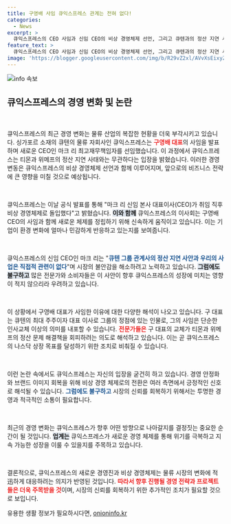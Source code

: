```yaml
---
title: 구영배 사임 큐익스프레스 관계는 전혀 없다!
categories:
  - News
excerpt: >
  큐익스프레스의 CEO 사임과 신임 CEO의 비상 경영체제 선언, 그리고 큐텐과의 정산 지연 사태가 얽혀 있다. 과연 이번 조치가 진정한 책임 회피인지, 아니면 위기를 극복하기 위한 전략인지 궁금하다. 클릭해 더 알아보세요!
feature_text: >
  큐익스프레스의 CEO 사임과 신임 CEO의 비상 경영체제 선언, 그리고 큐텐과의 정산 지연 사태가 얽혀 있다. 과연 이번 조치가 진정한 책임 회피인지, 아니면 위기를 극복하기 위한 전략인지 궁금하다. 클릭해 더 알아보세요!
image: 'https://blogger.googleusercontent.com/img/b/R29vZ2xl/AVvXsEixyZcFfHzMRdzZMjFBmAUKJYCLCGyLL1o632UiGVXcaFdKo_bkvkuCioo0uUKlGfBVcT3P84aROyZIXSBEx3Aw5nCQ3pTgDom1WDC4m8eifvWiAmWEEVb4x6G_l8C0QH225ldMjyaFvpxGEBGNO37VmDTDMHGhJPq73UglMfDca1-0aw/s1600/blogspot.png'
---
```


<p><img src="https://blogger.googleusercontent.com/img/b/R29vZ2xl/AVvXsEixyZcFfHzMRdzZMjFBmAUKJYCLCGyLL1o632UiGVXcaFdKo_bkvkuCioo0uUKlGfBVcT3P84aROyZIXSBEx3Aw5nCQ3pTgDom1WDC4m8eifvWiAmWEEVb4x6G_l8C0QH225ldMjyaFvpxGEBGNO37VmDTDMHGhJPq73UglMfDca1-0aw/s1600/blogspot.png" alt="info 속보" /></p>

<h2 data-ke-size="size26">큐익스프레스의 경영 변화 및 논란</h2>

<p data-ke-size="size16">&nbsp;</p>

<p>큐익스프레스의 최근 경영 변화는 물류 산업의 복잡한 현황을 더욱 부각시키고 있습니다. 싱가포르 소재의 큐텐의 물류 자회사인 큐익스프레스는 <b><span style="color: #ee2323;">구영배 대표</span></b>의 사임을 발표하며 새로운 CEO인 마크 리 최고재무책임자를 선임했습니다. 이 과정에서 큐익스프레스는 티몬과 위메프의 정산 지연 사태와는 무관하다는 입장을 밝혔습니다. 이러한 경영 변동은 큐익스프레스의 비상 경영체제 선언과 함께 이루어지며, 앞으로의 비즈니스 전략에 큰 영향을 미칠 것으로 예상됩니다.</p>

<p data-ke-size="size16">&nbsp;</p>

<p>큐익스프레스는 이날 공식 발표를 통해 "마크 리 신임 본사 대표이사(CEO)가 취임 직후 비상 경영체제로 돌입했다"고 밝혔습니다. <b><span style="background-color: #21538527;">이와 함께</span></b> 큐익스프레스의 이사회는 구영배 CEO의 사임과 함께 새로운 체제를 정립하기 위해 신속하게 움직이고 있습니다. 이는 기업이 환경 변화에 얼마나 민감하게 반응하고 있는지를 보여줍니다. </p>

<p data-ke-size="size16">&nbsp;</p>

<p>큐익스프레스의 신임 CEO인 마크 리는 "<b><span style="color: #1a5490;">큐텐 그룹 관계사의 정산 지연 사안과 우리의 사업은 직접적 관련이 없다</span></b>"며 시장의 불안감을 해소하려고 노력하고 있습니다. <b><span style="background-color: #21538527;">그럼에도 불구하고</span></b> 많은 전문가와 소비자들은 이 사안이 향후 큐익스프레스의 성장에 미치는 영향이 적지 않으리라 우려하고 있습니다. </p>

<p data-ke-size="size16">&nbsp;</p>

<p>이 상황에서 구영배 대표가 사임한 이유에 대한 다양한 해석이 나오고 있습니다. 구 대표는 큐텐의 최대 주주이자 대표 이사로 그룹의 정점에 있는 인물로, 그의 사임은 단순한 인사교체 이상의 의미를 내포할 수 있습니다. <b><span style="color: #ee2323;">전문가들은</span></b> 구 대표의 교체가 티몬과 위메프의 정산 문제 해결책을 회피하려는 의도로 해석하고 있습니다. 이는 곧 큐익스프레스의 나스닥 상장 목표를 달성하기 위한 조치로 비춰질 수 있습니다.</p>

<p data-ke-size="size16">&nbsp;</p>

<p>이런 논란 속에서도 큐익스프레스는 자신의 입장을 굳건히 하고 있습니다. 경영 안정화와 브랜드 이미지 회복을 위해 비상 경영 체제로의 전환은 여러 측면에서 긍정적인 신호로 해석될 수 있습니다. <b><span style="color: #1a5490;">그럼에도 불구하고</span></b> 시장의 신뢰를 회복하기 위해서는 투명한 경영과 적극적인 소통이 필요합니다. </p>

<p data-ke-size="size16">&nbsp;</p>

<p>최근의 경영 변화는 큐익스프레스가 향후 어떤 방향으로 나아갈지를 결정짓는 중요한 순간이 될 것입니다. <b><span style="background-color: #21538527;">업계는</span></b> 큐익스프레스가 새로운 경영 체제를 통해 위기를 극복하고 지속 가능한 성장을 이룰 수 있을지를 주목하고 있습니다. </p>

<p data-ke-size="size16">&nbsp;</p>

<p>결론적으로, 큐익스프레스의 새로운 경영진과 비상 경영체제는 물류 시장의 변화에 적迅하게 대응하려는 의지가 반영된 것입니다. <b><span style="color: #ee2323;">따라서 향후 진행될 경영 전략과 프로젝트들은 더욱 주목받을 것</span></b>이며, 시장의 신뢰를 회복하기 위한 추가적인 조치가 필요할 것으로 보입니다. </p>
유용한 생활 정보가 필요하시다면, <a href="https://onioninfo.kr" rel="dofollow">onioninfo.kr</a>


